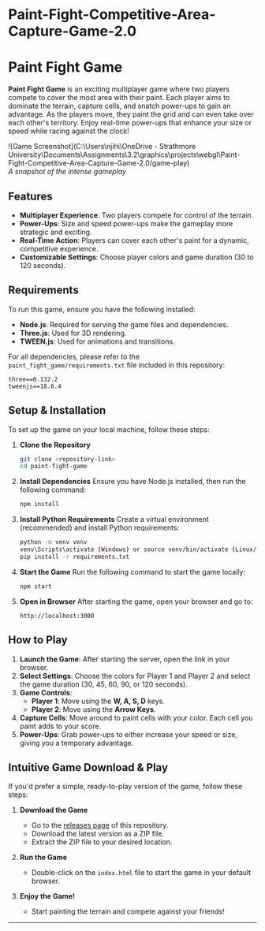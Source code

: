 # Paint-Fight-Competitive-Area-Capture-Game-2.0
# Paint Fight Game

**Paint Fight Game** is an exciting multiplayer game where two players compete to cover the most area with their paint. Each player aims to dominate the terrain, capture cells, and snatch power-ups to gain an advantage. As the players move, they paint the grid and can even take over each other's territory. Enjoy real-time power-ups that enhance your size or speed while racing against the clock!

![Game Screenshot](C:\Users\njihi\OneDrive - Strathmore University\Documents\Assignments\3.2\graphics\projects\webgl\Paint-Fight-Competitive-Area-Capture-Game-2.0/game-play)  
*A snapshot of the intense gameplay*

## Features
- **Multiplayer Experience**: Two players compete for control of the terrain.
- **Power-Ups**: Size and speed power-ups make the gameplay more strategic and exciting.
- **Real-Time Action**: Players can cover each other's paint for a dynamic, competitive experience.
- **Customizable Settings**: Choose player colors and game duration (30 to 120 seconds).

## Requirements
To run this game, ensure you have the following installed:

- **Node.js**: Required for serving the game files and dependencies.
- **Three.js**: Used for 3D rendering.
- **TWEEN.js**: Used for animations and transitions.

For all dependencies, please refer to the `paint_fight_game/requirements.txt` file included in this repository:

```
three==0.132.2
tweenjs==18.6.4
```

## Setup & Installation
To set up the game on your local machine, follow these steps:

1. **Clone the Repository**
   ```sh
   git clone <repository-link>
   cd paint-fight-game
   ```

2. **Install Dependencies**
   Ensure you have Node.js installed, then run the following command:
   ```sh
   npm install
   ```

3. **Install Python Requirements**
   Create a virtual environment (recommended) and install Python requirements:
   ```sh
   python -m venv venv
   venv\Scripts\activate (Windows) or source venv/bin/activate (Linux/macOS)
   pip install -r requirements.txt
   ```

4. **Start the Game**
   Run the following command to start the game locally:
   ```sh
   npm start
   ```

5. **Open in Browser**
   After starting the game, open your browser and go to:
   ```
   http://localhost:3000
   ```

## How to Play
1. **Launch the Game**: After starting the server, open the link in your browser.
2. **Select Settings**: Choose the colors for Player 1 and Player 2 and select the game duration (30, 45, 60, 90, or 120 seconds).
3. **Game Controls**:
   - **Player 1**: Move using the **W, A, S, D** keys.
   - **Player 2**: Move using the **Arrow Keys**.
4. **Capture Cells**: Move around to paint cells with your color. Each cell you paint adds to your score.
5. **Power-Ups**: Grab power-ups to either increase your speed or size, giving you a temporary advantage.

## Intuitive Game Download & Play
If you'd prefer a simple, ready-to-play version of the game, follow these steps:

1. **Download the Game**
   - Go to the [releases page](https://github.com/Njihia097/Paint-Fight-Competitive-Area-Capture-Game-2.0) of this repository.
   - Download the latest version as a ZIP file.
   - Extract the ZIP file to your desired location.

2. **Run the Game**
   - Double-click on the `index.html` file to start the game in your default browser.

3. **Enjoy the Game!**
   - Start painting the terrain and compete against your friends!

---


